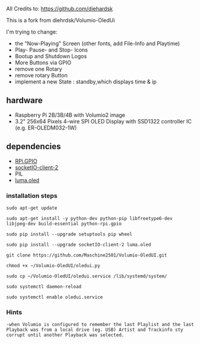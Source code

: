 All Credits to: https://github.com/diehardsk

This is a fork from diehrdsk/Volumio-OledUi

I'm trying to change: 
* the "Now-Playing" Screen (other fonts, add File-Info and Playtime)
* Play- Pause- and Stop- Icons
* Bootup and Shutdown Logos
* More Buttons via GPIO
* remove one Rotary
* remove rotary Button
* implement a new State : standby,which displays time & ip


## hardware
* Raspberry Pi 2B/3B/4B with Volumio2 image
* 3.2" 256x64 Pixels 4-wire SPI OLED Display with SSD1322 controller IC (e.g. ER-OLEDM032-1W)

## dependencies
* [RPi.GPIO](https://sourceforge.net/p/raspberry-gpio-python/wiki/Home/)
* [socketIO-client-2](https://pypi.python.org/pypi/socketIO-client-2)
* PIL
* [luma.oled](https://luma-oled.readthedocs.io/)


### installation steps
```
sudo apt-get update
 
sudo apt-get install -y python-dev python-pip libfreetype6-dev libjpeg-dev build-essential python-rpi.gpio
 
sudo pip install --upgrade setuptools pip wheel
 
sudo pip install --upgrade socketIO-client-2 luma.oled
 
git clone https://github.com/Maschine2501/Volumio-OledUI.git
 
chmod +x ~/Volumio-OledUI/oledui.py
 
sudo cp ~/Volumio-OledUI/oledui.service /lib/systemd/system/
 
sudo systemctl daemon-reload
 
sudo systemctl enable oledui.service

```

### Hints
```
-when Volumio is configured to remember the last Playlist and the last Playback was from a local drive (eg. USB) Artist and Trackinfo sty corrupt until another Playback was selected.
```
